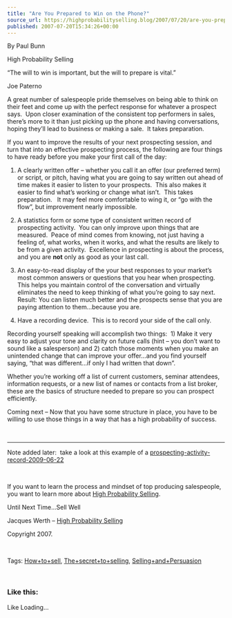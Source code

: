 ```yaml
---
title: "Are You Prepared to Win on the Phone?"
source_url: https://highprobabilityselling.blog/2007/07/20/are-you-prepared-to-win-on-the-phone
published: 2007-07-20T15:34:26+00:00
---
```

By Paul Bunn


High Probability Selling


“The will to win is important, but the will to prepare is vital.”


Joe Paterno


A great number of salespeople pride themselves on being able to think on their feet and come up with the perfect response for whatever a prospect says.  Upon closer examination of the consistent top performers in sales, there’s more to it than just picking up the phone and having conversations, hoping they’ll lead to business or making a sale.  It takes preparation.  




If you want to improve the results of your next prospecting session, and turn that into an effective prospecting process, the following are four things to have ready before you make your first call of the day:


1. A clearly written offer – whether you call it an offer (our preferred term) or script, or pitch, having what you are going to say written out ahead of time makes it easier to listen to your prospects.  This also makes it easier to find what’s working or change what isn’t.  This takes preparation.   It may feel more comfortable to wing it, or “go with the flow”, but improvement nearly impossible.


2. A statistics form or some type of consistent written record of prospecting activity.  You can only improve upon things that are measured.  Peace of mind comes from knowing, not just having a feeling of, what works, when it works, and what the results are likely to be from a given activity.  Excellence in prospecting is about the process, and you are **not** only as good as your last call.


3. An easy\-to\-read display of the your best responses to your market’s most common answers or questions that you hear when prospecting.  This helps you maintain control of the conversation and virtually eliminates the need to keep thinking of what you’re going to say next.  Result: You can listen much better and the prospects sense that you are paying attention to them…because you are.


4. Have a recording device.  This is to record your side of the call only.


Recording yourself speaking will accomplish two things:  1\) Make it very easy to adjust your tone and clarity on future calls (hint – you don’t want to sound like a salesperson) and 2\) catch those moments when you make an unintended change that can improve your offer…and you find yourself saying, “that was different…if only I had written that down”.


Whether you’re working off a list of current customers, seminar attendees, information requests, or a new list of names or contacts from a list broker, these are the basics of structure needed to prepare so you can prospect efficiently.  


Coming next – Now that you have some structure in place, you have to be willing to use those things in a way that has a high probability of success. 


 




---


Note added later:  take a look at this example of a [prospecting\-activity\-record\-2009\-06\-22](https://highprobabilityselling.blog/wp-content/uploads/2007/05/prospecting-activity-record-2009-06-22.doc)


 


If you want to learn the process and mindset of top producing salespeople, you want to learn more about [High Probability Selling](http://highprobsell.com/).


Until Next Time…Sell Well


Jacques Werth – [High Probability Selling](http://highprobsell.com/)


Copyright 2007\.


 


Tags: [How\+to\+sell](http://technorati.com/tag/How+to+sell), [The\+secret\+to\+selling](http://technorati.com/tag/The+secret+to+selling), [Selling\+and\+Persuasion](http://technorati.com/tag/Selling+and+Persausion)


 


### Like this:

Like Loading...
